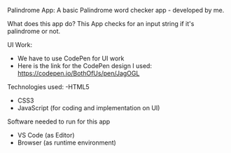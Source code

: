 Palindrome App:
A basic Palindrome word checker app - developed by me.

What does this app do?
This App checks for an input string if it's palindrome or not.

UI Work:
- We have to use CodePen for UI work
- Here is the link for the CodePen design I used: https://codepen.io/BothOfUs/pen/JagOGL

Technologies used:
-HTML5
- CSS3
- JavaScript (for coding and implementation on UI)

Software needed to run for this app
- VS Code (as Editor)
- Browser (as runtime environment)